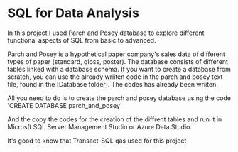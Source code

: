 # SQL for Data Analysis

In this project I used Parch and Posey database to explore different functional aspects of SQL from basic to advanced.

Parch and Posey is a hypothetical paper company's sales data of different types of paper (standard, gloss, poster). The database consists of different tables linked with a database schema. If you want to create a database from scratch, you can use the already wriiten code in the parch and posey text file, found in the [Database folder]. The codes has already been wriiten.

All you need to do is to create the parch and posey database using  the code 'CREATE DATABASE parch_and_posey'

And the copy the codes for the creation of the diffrent tables and run it in Microsft SQL Server Management Studio or Azure Data Studio.

It's good to know that Transact-SQL qas used for this project
